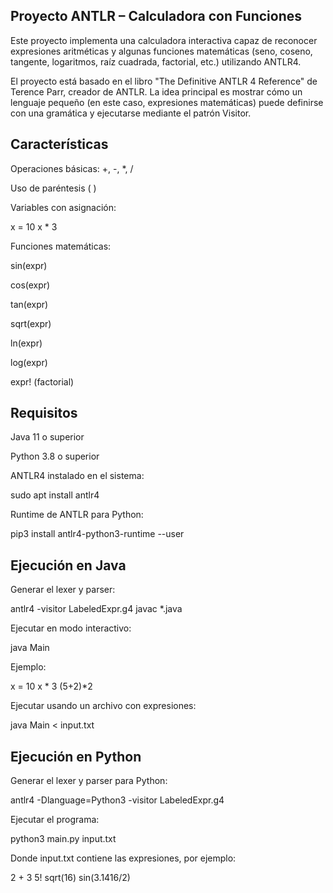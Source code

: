 ## Proyecto ANTLR – Calculadora con Funciones

Este proyecto implementa una calculadora interactiva capaz de reconocer expresiones aritméticas y algunas funciones matemáticas (seno, coseno, tangente, logaritmos, raíz cuadrada, factorial, etc.) utilizando ANTLR4.

El proyecto está basado en el libro "The Definitive ANTLR 4 Reference" de Terence Parr, creador de ANTLR. La idea principal es mostrar cómo un lenguaje pequeño (en este caso, expresiones matemáticas) puede definirse con una gramática y ejecutarse mediante el patrón Visitor.

## Características

Operaciones básicas: +, -, *, /

Uso de paréntesis ( )

Variables con asignación:

x = 10
x * 3


Funciones matemáticas:

sin(expr)

cos(expr)

tan(expr)

sqrt(expr)

ln(expr)

log(expr)

expr! (factorial)

## Requisitos

Java 11 o superior

Python 3.8 o superior

ANTLR4 instalado en el sistema:

sudo apt install antlr4


Runtime de ANTLR para Python:

pip3 install antlr4-python3-runtime --user

## Ejecución en Java

Generar el lexer y parser:

antlr4 -visitor LabeledExpr.g4
javac *.java


Ejecutar en modo interactivo:

java Main


Ejemplo:

x = 10
x * 3
(5+2)*2


Ejecutar usando un archivo con expresiones:

java Main < input.txt

## Ejecución en Python

Generar el lexer y parser para Python:

antlr4 -Dlanguage=Python3 -visitor LabeledExpr.g4


Ejecutar el programa:

python3 main.py input.txt


Donde input.txt contiene las expresiones, por ejemplo:

2 + 3
5!
sqrt(16)
sin(3.1416/2)